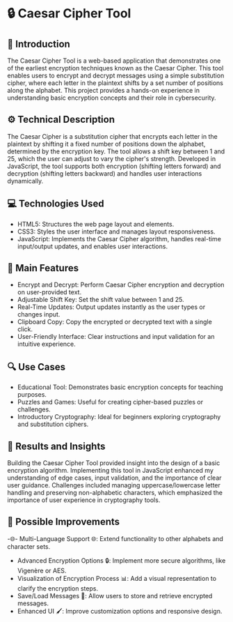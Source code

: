 # 🔒 Caesar Cipher Tool 
## 📘 Introduction
The Caesar Cipher Tool is a web-based application that demonstrates one of the earliest encryption techniques known as the Caesar Cipher. This tool enables users to encrypt and decrypt messages using a simple substitution cipher, where each letter in the plaintext shifts by a set number of positions along the alphabet. This project provides a hands-on experience in understanding basic encryption concepts and their role in cybersecurity.

## ⚙️ Technical Description
The Caesar Cipher is a substitution cipher that encrypts each letter in the plaintext by shifting it a fixed number of positions down the alphabet, determined by the encryption key. The tool allows a shift key between 1 and 25, which the user can adjust to vary the cipher's strength. Developed in JavaScript, the tool supports both encryption (shifting letters forward) and decryption (shifting letters backward) and handles user interactions dynamically.

## 💻 Technologies Used
- HTML5: Structures the web page layout and elements.
- CSS3: Styles the user interface and manages layout responsiveness.
- JavaScript: Implements the Caesar Cipher algorithm, handles real-time input/output updates, and enables user interactions.

## 🌟 Main Features
- Encrypt and Decrypt: Perform Caesar Cipher encryption and decryption on user-provided text.
- Adjustable Shift Key: Set the shift value between 1 and 25.
- Real-Time Updates: Output updates instantly as the user types or changes input.
- Clipboard Copy: Copy the encrypted or decrypted text with a single click.
- User-Friendly Interface: Clear instructions and input validation for an intuitive experience.

## 🔍 Use Cases
- Educational Tool: Demonstrates basic encryption concepts for teaching purposes.
- Puzzles and Games: Useful for creating cipher-based puzzles or challenges.
- Introductory Cryptography: Ideal for beginners exploring cryptography and substitution ciphers.

## 📝 Results and Insights
Building the Caesar Cipher Tool provided insight into the design of a basic encryption algorithm. Implementing this tool in JavaScript enhanced my understanding of edge cases, input validation, and the importance of clear user guidance. Challenges included managing uppercase/lowercase letter handling and preserving non-alphabetic characters, which emphasized the importance of user experience in cryptography tools.

## 🚀 Possible Improvements
-🌐- Multi-Language Support 🌐: Extend functionality to other alphabets and character sets.
- Advanced Encryption Options 🔒: Implement more secure algorithms, like Vigenère or AES.
- Visualization of Encryption Process 📊: Add a visual representation to clarify the encryption steps.
- Save/Load Messages 💾: Allow users to store and retrieve encrypted messages.
- Enhanced UI 🖌️: Improve customization options and responsive design.
